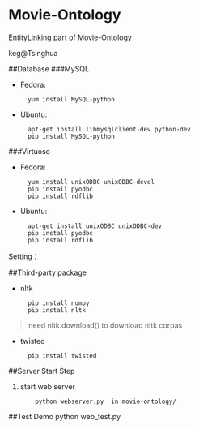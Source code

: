 Movie-Ontology
====================

EntityLinking part of Movie-Ontology

keg@Tsinghua

##Database
###MySQL
* Fedora:

        yum install MySQL-python

* Ubuntu:

        apt-get install libmysqlclient-dev python-dev
        pip install MySQL-python

###Virtuoso
* Fedora:

        yum install unixODBC unixODBC-devel
        pip install pyodbc 
        pip install rdflib

* Ubuntu:

        apt-get install unixODBC unixODBC-dev
        pip install pyodbc 
        pip install rdflib

Setting：

##Third-party package
* nltk 

        pip install numpy
        pip install nltk

> need nltk.download() to download nltk corpas

* twisted 

        pip install twisted

##Server Start Step

1. start web server

           python webserver.py  in movie-ontology/

##Test Demo
    python web_test.py
